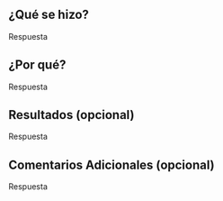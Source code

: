## ¿Qué se hizo?

Respuesta 

## ¿Por qué?

Respuesta 

## Resultados (opcional)

Respuesta

## Comentarios Adicionales (opcional)

Respuesta
